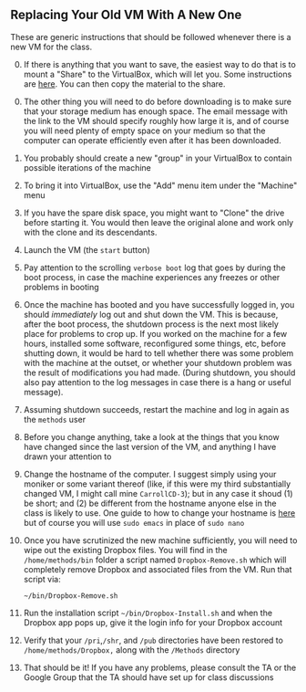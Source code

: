 
Replacing Your Old VM With A New One
------------------------------------

These are generic instructions that should be followed whenever there is a new VM for the class.

0. If there is anything that you want to save, the easiest way to do that is to mount a "Share" to the VirtualBox, which will let you.  Some instructions are [here](https://www.howtogeek.com/187703/how-to-access-folders-on-your-host-machine-from-an-ubuntu-virtual-machine-in-virtualbox/). You can then copy the material to the share. 

[comment]: # (This item applies only to the first time you are replacing your handmade virtual machine with the class built one; after that, all modifications you make to the machine should be in your ~/Dropbox folder and will therefore be saved online and restored when you relink)

0. The other thing you will need to do before downloading is to make sure that your storage medium has enough space. The email message with the link to the VM should specify roughly how large it is, and of course you will need plenty of empty space on your medium so that the computer can operate efficiently even after it has been downloaded.

0. You probably should create a new "group" in your VirtualBox to contain possible iterations of the machine

0. To bring it into VirtualBox, use the "Add" menu item under the "Machine" menu

0. If you have the spare disk space, you might want to "Clone" the drive before starting it.  You would then leave the original alone and work only with the clone and its descendants.

0. Launch the VM (the `start` button)

0. Pay attention to the scrolling `verbose boot` log that goes by during the boot process, in case the machine experiences any freezes or other problems in booting

0. Once the machine has booted and you have successfully logged in, you should _immediately_ log out and shut down the VM.  This is because, after the boot process, the shutdown process is the next most likely place for problems to crop up.  If you worked on the machine for a few hours, installed some software, reconfigured some things, etc, before shutting down, it would be hard to tell whether there was some problem with the machine at the outset, or whether your shutdown problem was the result of modifications you had made. (During shutdown, you should also pay attention to the log messages in case there is a hang or useful message).

0. Assuming shutdown succeeds, restart the machine and log in again as the `methods` user

0. Before you change anything, take a look at the things that you know have changed since the last version of the VM, and anything I have drawn your attention to

0. Change the hostname of the computer.  I suggest simply using your moniker or some variant thereof (like, if this were my third substantially changed VM, I might call mine `CarrollCD-3`); but in any case it shoud (1) be short; and (2) be different from the hostname anyone else in the class is likely to use.  One guide to how to change your hostname is [here](https://www.cyberciti.biz/faq/ubuntu-change-hostname-command/) but of course you will use `sudo emacs` in place of `sudo nano`

0. Once you have scrutinized the new machine sufficiently, you will need to wipe out the existing Dropbox files.  You will find in the `/home/methods/bin` folder a script named `Dropbox-Remove.sh` which will completely remove Dropbox and associated files from the VM. Run that script via:

    `~/bin/Dropbox-Remove.sh`

0. Run the installation script `~/bin/Dropbox-Install.sh` and when the Dropbox app pops up, give it the login info for your Dropbox account

0. Verify that your `/pri`,`/shr`, and `/pub` directories have been restored to `/home/methods/Dropbox,` along with the `/Methods` directory

0. That should be it!  If you have any problems, please consult the TA or the Google Group that the TA should have set up for class discussions 
